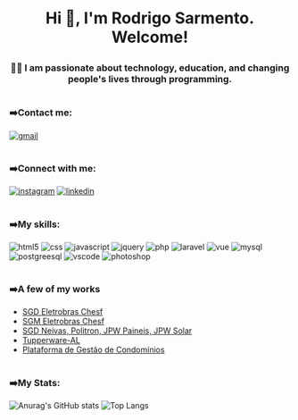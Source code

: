 # <p align="center"> Hi 👋, I'm Rodrigo Sarmento. Welcome!

### <p align="center">👨‍💻 I am passionate about technology, education, and changing people's lives through programming.

#

### ➡️Contact me:

[![gmail](https://img.shields.io/badge/Gmail-D14836?style=for-the-badge&logo=gmail&logoColor=white)](mailto:rodrigoasn@gmail.com)

<!-- [![whatsapp](https://img.shields.io/badge/WhatsApp-25D366?style=for-the-badge&logo=whatsapp&logoColor=white)](https://api.whatsapp.com/send?phone=+5582999979781&text=Ol%C3%A1%20Rodrigo,%20te%20achei%20pelo%20github.) -->

#

### ➡️Connect with me:

[![instagram](https://img.shields.io/badge/Instagram-E4405F?style=for-the-badge&logo=instagram&logoColor=white)](https://www.instagram.com/rodrigo_asn/) [![linkedin](https://img.shields.io/badge/LinkedIn-0077B5?style=for-the-badge&logo=linkedin&logoColor=white)](https://www.linkedin.com/in/rodrigoasn/)

#

### ➡️My skills:

![html5](https://img.shields.io/badge/HTML5-E34F26?style=for-the-badge&logo=html5&logoColor=white) ![css](https://img.shields.io/badge/CSS-239120?&style=for-the-badge&logo=css3&logoColor=white) ![javascript](https://img.shields.io/badge/JavaScript-F7DF1E?style=for-the-badge&logo=javascript&logoColor=black) ![jquery](https://img.shields.io/badge/jQuery-0769AD?style=for-the-badge&logo=jquery&logoColor=white) ![php](https://img.shields.io/badge/PHP-777BB4?style=for-the-badge&logo=php&logoColor=white) ![laravel](https://img.shields.io/badge/Laravel-FF2D20?style=for-the-badge&logo=laravel&logoColor=white) ![vue](https://img.shields.io/badge/Vue.js-35495E?style=for-the-badge&logo=vue.js&logoColor=4FC08D) ![mysql](https://img.shields.io/badge/MySQL-00000F?style=for-the-badge&logo=mysql&logoColor=white) ![postgreesql](https://img.shields.io/badge/PostgreSQL-316192?style=for-the-badge&logo=postgresql&logoColor=white) ![vscode](https://img.shields.io/badge/Visual_Studio_Code-0078D4?style=for-the-badge&logo=visual%20studio%20code&logoColor=white) ![photoshop](https://img.shields.io/badge/Adobe%20Photoshop-31A8FF?style=for-the-badge&logo=Adobe%20Photoshop&logoColor=black)

#

### ➡️A few of my works

- [SGD Eletrobras Chesf](https://sgdchesf.pubye.info/)</br>
- [SGM Eletrobras Chesf](https://sgmchesf.pubye.info/)</br>
- [SGD Neivas, Politron, JPW Paineis, JPW Solar](https://neivas.pubye.info/)</br>
- [Tupperware-AL](https://tupperware.pubye.info/)</br>
- [Plataforma de Gestão de Condomínios](https://sgac.pubye.info/)</br>

#

### ➡️My Stats:

![Anurag's GitHub stats](https://github-readme-stats.vercel.app/api?username=rodrigoasn&show_icons=true&theme=merko) ![Top Langs](https://github-readme-stats.vercel.app/api/top-langs/?username=rodrigoasn&langs_count=8)
